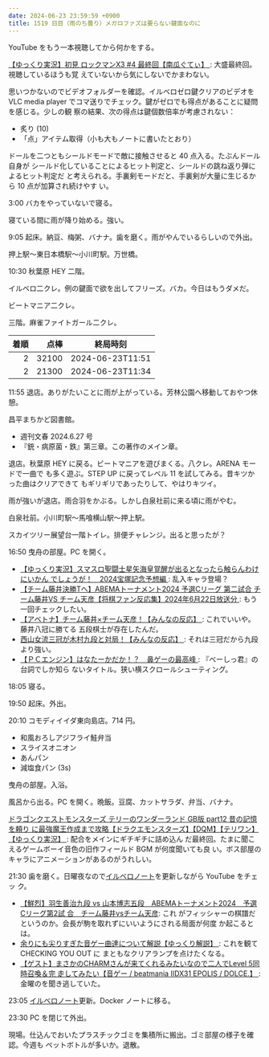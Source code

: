 ```yaml
---
date: 2024-06-23 23:59:59 +0900
title: 1519 日目（雨のち曇り）メガロファズは要らない鍵面なのに
---
```


YouTube をもう一本視聴してから何かをする。

[【ゆっくり実況】初見 ロックマンX3 #4 最終回【南瓜ぐてぃ】
](https://www.youtube.com/watch?v=DyGp-B14cvQ): 大盛最終回。視聴しているほうも覚
えていないから気にしないでかまわない。

思いつかないのでビデオフォルダーを確認。イルベロゼロ鍵クリアのビデオを VLC media
player でコマ送りでチェック。鍵がゼロでも得点があることに疑問を感じる。少しの観
察の結果、次の得点は鍵個数倍率が考慮されない：

* 炙り (10)
* 「点」アイテム取得（小も大もノートに書いたとおり）

ドールを二つともシールドモードで敵に接触させると 40 点入る。たぶんドール自身が
シールド化していることによるヒット判定と、シールドの跳ね返り弾によるヒット判定だ
と考えられる。手裏剣モードだと、手裏剣が大量に生じるから 10 点が加算され続けやす
い。

3:00 バカをやっていないで寝る。

寝ている間に雨が降り始める。強い。

9:05 起床。納豆、梅粥、バナナ。歯を磨く。雨がやんでいるらしいので外出。

押上駅～東日本橋駅～小川町駅。万世橋。

10:30 秋葉原 HEY 二階。

イルベロ二クレ。例の鍵面で欲を出してフリーズ。バカ。今日はもうダメだ。

ビートマニア二クレ。

三階。麻雀ファイトガール二クレ。

| 着順 | 点棒 | 終局時刻 |
|-----:|-----:|----------|
| 2 | 32100 | 2024-06-23T11:51 |
| 2 | 21300 | 2024-06-23T11:34 |

11:55 退店。ありがたいことに雨が上がっている。芳林公園へ移動しておやつ休憩。

昌平まちかど図書館。

* 週刊文春 2024.6.27 号
* 『銃・病原菌・鉄』第三章。この著作のメイン章。

退店。秋葉原 HEY に戻る。ビートマニアを遊びまくる。八クレ。ARENA モードで一曲で
も多く遊ぶ。STEP UP に戻ってレベル 11 を試してみる。昔キツかった曲はクリアできて
もギリギリであったりして、やはりキツイ。

雨が強いが退店。雨合羽をかぶる。しかし白泉社前に来る頃に雨がやむ。

白泉社前。小川町駅～馬喰横山駅～押上駅。

スカイツリー展望台一階トイレ。排便チャレンジ。出ると思ったが？

16:50 曳舟の部屋。PC を開く。

* [【ゆっくり実況】スマスロ聖闘士星矢海皇覚醒が出るとなったら触らんわけにいかん
  でしょうが！　2024宝塚記念予想編
  ](https://www.youtube.com/watch?v=HIfXTrmV6oE): 乱入キャラ登場？
* [【チーム藤井決勝Tへ】ABEMAトーナメント2024 予選Cリーグ 第二試合 チーム藤井VS
  チーム天彦【将棋ファン反応集】2024年6月22日放送分
  ](https://www.youtube.com/watch?v=UlGinghZkos): もう一回チェックしたい。
* [【アベトナ】チーム藤井×チーム天彦！【みんなの反応】
  ](https://www.youtube.com/watch?v=FA4IyNMuEHk): これでいいや。藤井八冠に勝てる
  五段棋士が存在したんだ。
* [西山女流三冠が木村九段と対局！【みんなの反応】
  ](https://www.youtube.com/watch?v=SwmLcyn3u6M): それは三冠だから九段より強い。
* [【ＰＣエンジン】はなたーかだか！？　鼻ゲーの最高峰
  ](https://www.youtube.com/watch?v=Ub4GyJFVSFA): 『べーしっ君』の台詞でしか知ら
  ないタイトル。狭い横スクロールシューティング。

18:05 寝る。

19:50 起床。外出。

20:10 コモディイイダ東向島店。714 円。

* 和風おろしアジフライ鮭弁当
* スライスオニオン
* あんパン
* 減塩食パン (3s)

曳舟の部屋。入浴。

風呂から出る。PC を開く。晩飯。豆腐、カットサラダ、弁当、バナナ。

[ドラゴンクエストモンスターズ テリーのワンダーランド GB版 part12 昔の記憶を頼り
に最強魔王作成まで攻略【ドラクエモンスターズ】【DQM】【テリワン】【ゆっくり実況】
](https://www.youtube.com/watch?v=MTCUQrdX2t0): 配合をメインにギチギチに詰め込ん
だ最終回。たまに聞こえるゲームボーイ音色の旧作フィールド BGM が何度聞いても良
い。ボス部屋のキャラにアニメーションがあるのがうれしい。

21:30 歯を磨く。日曜夜なので[イルベロノート][117]を更新しながら YouTube をチェッ
ク。

* [【鮮烈】羽生善治九段 vs 山本博志五段　ABEMAトーナメント2024　予選Cリーグ第2試
  合　チーム藤井vsチーム天彦](https://www.youtube.com/watch?v=DckDqwwikpQ): これ
  がフィッシャーの棋譜だというのか。会長が駒を取れずにいいようにされる局面が何度
  か起こるとは。
* [余りにも尖りすぎた音ゲー曲達について解説【ゆっくり解説】
  ](https://www.youtube.com/watch?v=_4ExozNLZNU): これを観て CHECKING YOU OUT に
  まともなクリアランプを点けたくなる。
* [【ゲスト】まさかのCHARMさんが来てくれるみたいなので二人でLevel 5同時召喚＆完
  走してみたい【音ゲー / beatmania IIDX31 EPOLIS / DOLCE.】
  ](https://www.youtube.com/watch?v=LRGkyS49XfU): 金曜のを聞き逃していた。

23:05 [イルベロノート][117]更新。Docker ノートに移る。

23:30 PC を閉じて外出。

現場。仕込んでおいたプラスチックゴミを集積所に搬出。ゴミ部屋の様子を確認。今週も
ペットボトルが多いか。退散。

[117]: https://github.com/showa-yojyo/notebook/issues/117
